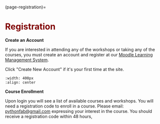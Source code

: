(page-registration)=
# <font color="maroon">Registration</font>



**Create an Account**

If you are interested in attending any of the workshops or taking any of the courses, you must create an account and register at our [Moodle Learning Management System](https://practicalai.org).


Click "Create New Account" if it's your first time at the site.


```{image} /images/moodlelogin.png
:width: 400px
:align: center
```



**Course Enrollment**

Upon login you will see a list of available courses and workshops. You will need a registration code to enroll in a course. Please email: pythonfab@gmail.com expressing your interest in the course. You should receive a registration code within 48 hours,

